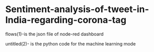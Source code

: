 # Sentiment-analysis-of-tweet-in-India-regarding-corona-tag
flows(1)-is the json file of node-red dashboard


untitled(2)-  is the python code for the machine learning mode
